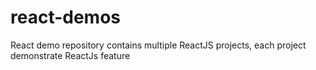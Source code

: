 # react-demos
React demo repository contains multiple ReactJS projects, each project demonstrate ReactJs feature
